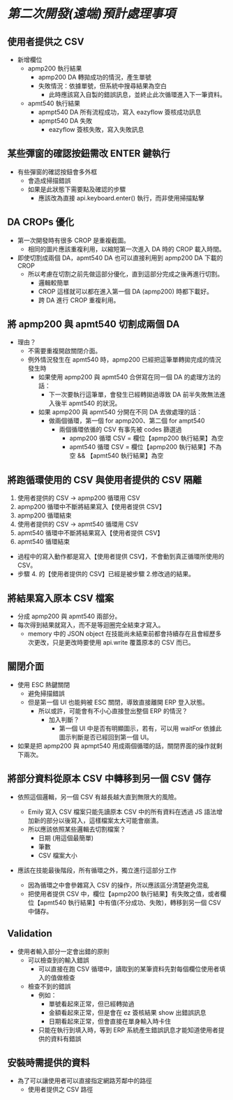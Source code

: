 # **_第二次開發(遠端)預計處理事項_**

## **使用者提供之 CSV**

- 新增欄位
  - apmp200 執行結果
    - apmp200 DA 轉拋成功的情況，產生單號
    - 失敗情況：依據單號，但系統中搜尋結果為空白
      - 此時應該寫入自製的錯誤訊息，並終止此次循環進入下一筆資料。
  - apmt540 執行結果
    - apmpt540 DA 所有流程成功，寫入 eazyflow 簽核成功訊息
    - apmpt540 DA 失敗
      - eazyflow 簽核失敗，寫入失敗訊息

## **某些彈窗的確認按鈕需改 ENTER 鍵執行**

- 有些彈窗的確認按鈕會多外框
  - 會造成掃描錯誤
  - 如果是此狀態下需要點及確認的步驟
    - 應該改為直接 api.keyboard.enter() 執行，而非使用掃描點擊

## **DA CROPs 優化**

- 第一次開發時有很多 CROP 是重複截圖。
  - 相同的圖片應該重複利用，以縮短第一次進入 DA 時的 CROP 載入時間。
- 即使切割成兩個 DA，apmt540 DA 也可以直接利用到 apmp200 DA 下載的 CROP
  - 所以考慮在切割之前先做這部分優化，直到這部分完成之後再進行切割。
    - 邏輯較簡單
    - CROP 這樣就可以都在進入第一個 DA (apmp200) 時都下載好。
    - 跨 DA 進行 CROP 重複利用。

## **將 apmp200 與 apmt540 切割成兩個 DA**

- 理由？
  - 不需要重複開啟關閉介面。
  - 例外情況發生在 apmt540 時，apmp200 已經把這筆單轉拋完成的情況發生時
    - 如果使用 apmp200 與 apmt540 合併寫在同一個 DA 的處理方法的話：
      - 下一次要執行這筆單，會發生已經轉拋過導致 DA 前半失敗無法進入後半 apmt540 的狀況。
    - 如果 apmp200 與 apmt540 分開在不同 DA 去做處理的話：
      - 做兩個循環，第一個 for apmp200、第二個 for ampt540
        - 兩個循環依循的 CSV 有事先被 codes 篩選過
          - apmp200 循環 CSV = 欄位【apmp200 執行結果】為空
          - apmt540 循環 CSV = 欄位【apmp200 執行結果】不為空 && 【apmt540 執行結果】為空

## **將跑循環使用的 CSV 與使用者提供的 CSV 隔離**

1. 使用者提供的 CSV -> apmp200 循環用 CSV
2. apmp200 循環中不斷將結果寫入【使用者提供 CSV】
3. apmp200 循環結束
4. 使用者提供的 CSV -> apmt540 循環用 CSV
5. apmt540 循環中不斷將結果寫入【使用者提供 CSV】
6. apmt540 循環結束

- 過程中的寫入動作都是寫入【使用者提供 CSV】，不會動到真正循環所使用的 CSV。
- 步驟 4. 的【使用者提供的 CSV】已經是被步驟 2.修改過的結果。

## **將結果寫入原本 CSV 檔案**

- 分成 apmp200 與 apmt540 兩部分。
- 每次得到結果就寫入，而不是等迴圈完全結束才寫入。
  - memory 中的 JSON object 在技能尚未結束前都會持續存在且會經歷多次更改，只是更改時要使用 api.write 覆蓋原本的 CSV 而已。

## **關閉介面**

- 使用 ESC 熱鍵關閉
  - 避免掃描錯誤
  - 但是第一個 UI 也能夠被 ESC 關閉，導致直接離開 ERP 登入狀態。
    - 所以或許，可能會有不小心直接登出整個 ERP 的情況？
      - 加入判斷？
        - 第一個 UI 中是否有明顯圖示，若有，可以用 waitFor 依據此圖示判斷是否已經回到第一個 UI。
- 如果是把 apmp200 與 apmpt540 用成兩個循環的話，關閉界面的操作就剩下兩次。

## **將部分資料從原本 CSV 中轉移到另一個 CSV 儲存**

- 依照這個邏輯，另一個 CSV 有越長越大直到無限大的風險。

  - Emily 寫入 CSV 檔案只能先讀原本 CSV 中的所有資料在透過 JS 語法增加新的部分以後寫入，這樣檔案太大可能會崩潰。
  - 所以應該依照某些邏輯去切割檔案？
    - 日期 (用這個最簡單)
    - 筆數
    - CSV 檔案大小

- 應該在技能最後階段，所有循環之外，獨立進行這部分工作
  - 因為循環之中會參雜寫入 CSV 的操作，所以應該區分清楚避免混亂
  - 把使用者提供 CSV 中，欄位【apmp200 執行結果】有失敗之值，或者欄位【apmt540 執行結果】中有值(不分成功、失敗)，轉移到另一個 CSV 中儲存。

## **Validation**

- 使用者輸入部分一定會出錯的原則
  - 可以檢查到的輸入錯誤
    - 可以直接在跑 CSV 循環中，讀取到的某筆資料先對每個欄位使用者填入的值做檢查
  - 檢查不到的錯誤
    - 例如：
      - 單號看起來正常，但已經轉拋過
      - 金額看起來正常，但是會在 ez 簽核結果 show 出錯誤訊息
      - 日期看起來正常，但會直接在單身輸入時卡住
    - 只能在執行到填入時，等到 ERP 系統產生錯誤訊息才能知道使用者提供的資料有錯誤

## **安裝時需提供的資料**

- 為了可以讓使用者可以直接指定網路芳鄰中的路徑
  - 使用者提供之 CSV 路徑

